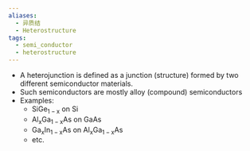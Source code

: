 ```yaml
---
aliases:
  - 异质结
  - Heterostructure
tags:
  - semi_conductor
  - heterostructure
---
```


- A heterojunction is defined as a junction (structure) formed by two different semiconductor materials.
- Such semiconductors are mostly alloy (compound) semiconductors
- Examples:
	- $\mathrm{Si Ge_{1-x}}$ on $\mathrm{Si}$
	- $\mathrm{Al_x Ga_{1-x} As}$ on $\mathrm{GaAs}$
	- $\mathrm{Ga_x In_{1-x} As}$ on $\mathrm{Al_x Ga_{1-x} As}$
	- etc.
